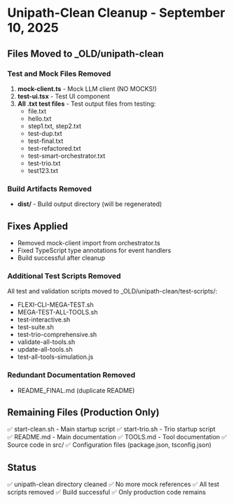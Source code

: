 # Unipath-Clean Cleanup - September 10, 2025

## Files Moved to _OLD/unipath-clean

### Test and Mock Files Removed
1. **mock-client.ts** - Mock LLM client (NO MOCKS!)
2. **test-ui.tsx** - Test UI component
3. **All .txt test files** - Test output files from testing:
   - file.txt
   - hello.txt
   - step1.txt, step2.txt
   - test-dup.txt
   - test-final.txt
   - test-refactored.txt
   - test-smart-orchestrator.txt
   - test-trio.txt
   - test123.txt

### Build Artifacts Removed
- **dist/** - Build output directory (will be regenerated)

## Fixes Applied
- Removed mock-client import from orchestrator.ts
- Fixed TypeScript type annotations for event handlers
- Build successful after cleanup

### Additional Test Scripts Removed
All test and validation scripts moved to _OLD/unipath-clean/test-scripts/:
- FLEXI-CLI-MEGA-TEST.sh
- MEGA-TEST-ALL-TOOLS.sh
- test-interactive.sh
- test-suite.sh
- test-trio-comprehensive.sh
- validate-all-tools.sh
- update-all-tools.sh
- test-all-tools-simulation.js

### Redundant Documentation Removed
- README_FINAL.md (duplicate README)

## Remaining Files (Production Only)
✅ start-clean.sh - Main startup script
✅ start-trio.sh - Trio startup script  
✅ README.md - Main documentation
✅ TOOLS.md - Tool documentation
✅ Source code in src/
✅ Configuration files (package.json, tsconfig.json)

## Status
✅ unipath-clean directory cleaned
✅ No more mock references
✅ All test scripts removed
✅ Build successful
✅ Only production code remains